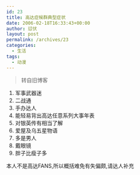 ```yaml
---
id: 23
title: 高达症候群典型症状
date: 2006-02-18T16:33:43+00:00
author: 愆伏
layout: post
permalink: /archives/23
categories:
  - 生活
tags:
  - 动漫
---
```

> 转自旧博客

1. 军事武器迷
2. 二战通
3. 手办达人
4. 能轻易背出高达任意系列大事年表
5. 对银英传有相当了解
6. 爱屋及乌五星物语
7. 多是男人
8. 戴眼镜
9. 胖子比瘦子多

本人不是高达FANS,所以概括难免有失偏颇,请达人补充